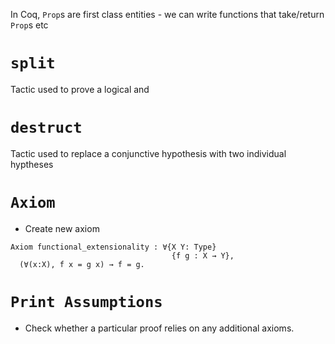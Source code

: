In Coq, `Prop`s are first class entities - we can write functions that
take/return `Prop`s etc

# `split`
Tactic used to prove a logical and

# `destruct`
Tactic used to replace a conjunctive hypothesis with two individual hyptheses

# `Axiom`
* Create new axiom
```
Axiom functional_extensionality : ∀{X Y: Type}
                                    {f g : X → Y},
  (∀(x:X), f x = g x) → f = g.
```
# `Print Assumptions`
* Check whether a particular proof relies on any additional axioms.
